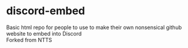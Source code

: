 # discord-embed
Basic html repo for people to use to make their own nonsensical github website to embed into Discord\
Forked from NTTS
